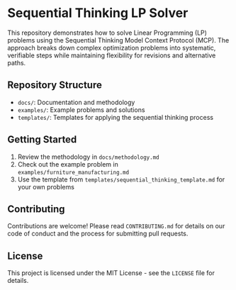 # Sequential Thinking LP Solver

This repository demonstrates how to solve Linear Programming (LP) problems using the Sequential Thinking Model Context Protocol (MCP). The approach breaks down complex optimization problems into systematic, verifiable steps while maintaining flexibility for revisions and alternative paths.

## Repository Structure

- `docs/`: Documentation and methodology
- `examples/`: Example problems and solutions
- `templates/`: Templates for applying the sequential thinking process

## Getting Started

1. Review the methodology in `docs/methodology.md`
2. Check out the example problem in `examples/furniture_manufacturing.md`
3. Use the template from `templates/sequential_thinking_template.md` for your own problems

## Contributing

Contributions are welcome! Please read `CONTRIBUTING.md` for details on our code of conduct and the process for submitting pull requests.

## License

This project is licensed under the MIT License - see the `LICENSE` file for details.
